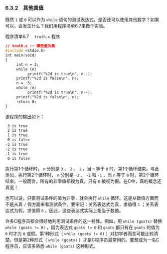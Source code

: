 ### 6.3.2　其他真值

既然 `1` 或 `0` 可以作为 `while` 语句的测试表达式，是否还可以使用其他数字？如果可以，会发生什么？我们用程序清单6.7来做个实验。

程序清单6.7　 `truth.c` 程序

```css
// truth.c -- 哪些值为真
#include <stdio.h>
int main(void)
{
     int n = 3;
     while (n)
          printf("%2d is true\n", n--);
     printf("%2d is false\n", n);
     n = -3;
     while (n)
          printf("%2d is true\n", n++);
     printf("%2d is false\n", n);
     return 0;
}
```

该程序的输出如下：

```css
 3 is true
 2 is true
 1 is true
 0 is false
-3 is true
-2 is true
-1 is true
 0 is false
```

执行第1个循环时， `n` 分别是 `3` 、 `2` 、 `1` ，当 `n` 等于 `0` 时，第1个循环结束。与此类似，执行第2个循环时， `n` 分别是 `-3` 、 `-2` 和 `-1` ，当 `n` 等于 `0` 时，第2个循环结束。一般而言，所有的非零值都视为真，只有 `0` 被视为假。在C中，真的概念还真宽！

也可以说，只要测试条件的值为非零，就会执行 `while` 循环。这是从数值方面而不是从真 `/` 假方面来看测试条件。要牢记：关系表达式为真，求值得 `1` ；关系表达式为假，求值得 `0` 。因此，这些表达式实际上相当于数值。

许多C程序员都会很好地利用测试条件的这一特性。例如，用 `while (goats)` 替换 `while (goats != 0)` ，因为表达式 `goats != 0` 和 `goats` 都只有在 `goats` 的值为 `0` 时才为 `0` 或假。第1种形式（ `while (goats != 0)` ）对初学者而言可能比较清楚，但是第2种形式（ `while (goats)` ）才是C程序员最常用的。要想成为一名C程序员，应该多熟悉 `while (goats)` 这种形式。

